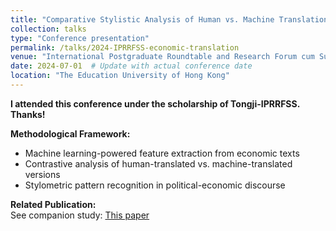 ```yaml
---
title: "Comparative Stylistic Analysis of Human vs. Machine Translation in Economic Discourse: A Machine Learning Approach to 'The Wealth of Nations' E-C Translations"
collection: talks
type: "Conference presentation"
permalink: /talks/2024-IPRRFSS-economic-translation
venue: "International Postgraduate Roundtable and Research Forum cum Summer School (IPRRFSS)"
date: 2024-07-01  # Update with actual conference date
location: "The Education University of Hong Kong"
---
```


**I attended this conference under the scholarship of Tongji-IPRRFSS. Thanks!**

**Methodological Framework:**
- Machine learning-powered feature extraction from economic texts
- Contrastive analysis of human-translated vs. machine-translated versions
- Stylometric pattern recognition in political-economic discourse

**Related Publication:**  
See companion study: [This paper](/publications/2024-11-01-guo-fu-lun-translation-style.md)